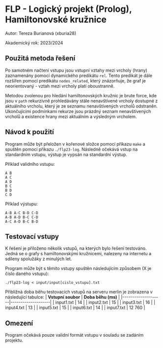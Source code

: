 # FLP - Logický projekt (Prolog), Hamiltonovské kružnice
Autor: Tereza Burianová (xburia28)

Akademický rok: 2023/2024

## Použitá metoda řešení
Po samotném načtení vstupu jsou vstupní vztahy mezi vrcholy (hrany) zaznamenány pomocí dynamického predikátu `rel`. Tento predikát je dále rozšířen pomocí predikátu `nodes_related`, který znázorňuje, že graf je neorientovaný - vztah mezi vrcholy platí oboustranně.

Metodou zvolenou pro hledání hamiltonovských kružnic je brute force, kde jsou v `path` rekurzivně prohledávány stále nenavštívené vrcholy dostupné z aktuálního vrcholu, který je ze seznamu nenavštívených vrcholů odstraněn. Ukončujícími podmínkami rekurze jsou prázdný seznam nenavštívených vrcholů a existence hrany mezi aktuálním a výsledným vrcholem.

## Návod k použití
Program může být přeložen v kořenové složce pomocí příkazu `make` a spuštěn pomocí příkazu `./flp23-log`. Následně očekává vstup na standardním vstupu, výstup je vypsán na standardní výstup.

Příklad validního vstupu:
```
A B
A C
A D
B C
B D
C D
```
Příklad výstupu:
```
A-B A-C B-D C-D
A-B A-D B-C C-D
A-C A-D B-C B-D
```

## Testovací vstupy
K řešení je přiloženo několik vstupů, na kterých bylo řešení testováno. Jedná se o grafy s hamiltonovskými kružnicemi, nalezeny na internetu a sdíleny spolužáky z minulých let.

Program může být s těmito vstupy spuštěn následujícím způsobem (X je číslo daného vstupu):
```
./flp23-log < input/input[cislo_vstupu].txt
```

Přibližná doba běhu testovacích vstupů na serveru merlin je zobrazena v následující tabulce:
| **Vstupní soubor** | **Doba běhu (ms)** |
|--------------------|--------------------|
| input1.txt         |                 14 |
| input2.txt         |                 15 |
| input3.txt         |                 16 |
| input4.txt         |                 13 |
| input5.txt         |                 15 |
| input6.txt         |                 14 |
| input7.txt         |             12 760 |

## Omezení
Program očekává pouze validní formát vstupu v souladu se zadáním projektu.